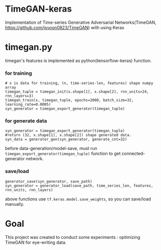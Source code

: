# TimeGAN-keras
Implementation of Time-series Generative Adversarial Networks(TimeGAN, https://github.com/jsyoon0823/TimeGAN) with using Keras

# timegan.py
timegan's features is implemented as python(tensorflow-keras) function.

### for training
```
# x is data for training, (n, time-series-len, features) shape numpy array
timegan_tuple = timegan_init(x.shape[1], x.shape[2], rnn_units=24, rnn_layers=3)
timegan_train(x, timegan_tuple, epochs=2000, batch_size=32, learning_rate=0.0005)
syn_generator = timegan_export_generator(timegan_tuple)
```

### for generate data
```
syn_generator = timegan_export_generator(timegan_tuple)
#return (32, x.shape[1], x.shape[2]) shape generated data.
syn_data = generator_gen(syn_generator, generate_cnt=32)
```
before data-generation/model-save, must run ```timegan_export_generator(timegan_tuple)``` function to get connected-generator network.

### save/load
```
generator_save(syn_generator, save_path)
syn_generator = generator_load(save_path, time_series_len, features, rnn_units, rnn_layers)
```
above functions use ```tf.keras.model.save_weights```, so you can save/load manually.

# Goal
This project was created to conduct some experiments : optimizing TimeGAN for eye-writing data.
